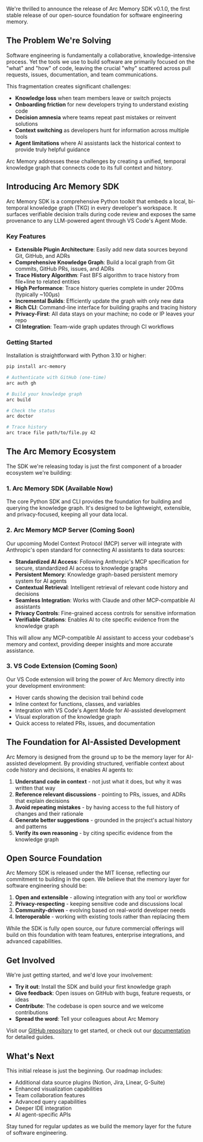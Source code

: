 We're thrilled to announce the release of Arc Memory SDK v0.1.0, the first stable release of our open-source foundation for software engineering memory. 

## **The Problem We're Solving**

Software engineering is fundamentally a collaborative, knowledge-intensive process. Yet the tools we use to build software are primarily focused on the "what" and "how" of code, leaving the crucial "why" scattered across pull requests, issues, documentation, and team communications.

This fragmentation creates significant challenges:

- **Knowledge loss** when team members leave or switch projects
- **Onboarding friction** for new developers trying to understand existing code
- **Decision amnesia** where teams repeat past mistakes or reinvent solutions
- **Context switching** as developers hunt for information across multiple tools
- **Agent limitations** where AI assistants lack the historical context to provide truly helpful guidance

Arc Memory addresses these challenges by creating a unified, temporal knowledge graph that connects code to its full context and history.

## **Introducing Arc Memory SDK**

Arc Memory SDK is a comprehensive Python toolkit that embeds a local, bi-temporal knowledge graph (TKG) in every developer's workspace. It surfaces verifiable decision trails during code review and exposes the same provenance to any LLM-powered agent through VS Code's Agent Mode.

### **Key Features**

- **Extensible Plugin Architecture**: Easily add new data sources beyond Git, GitHub, and ADRs
- **Comprehensive Knowledge Graph**: Build a local graph from Git commits, GitHub PRs, issues, and ADRs
- **Trace History Algorithm**: Fast BFS algorithm to trace history from file+line to related entities
- **High Performance**: Trace history queries complete in under 200ms (typically ~100μs)
- **Incremental Builds**: Efficiently update the graph with only new data
- **Rich CLI**: Command-line interface for building graphs and tracing history
- **Privacy-First**: All data stays on your machine; no code or IP leaves your repo
- **CI Integration**: Team-wide graph updates through CI workflows

### **Getting Started**

Installation is straightforward with Python 3.10 or higher:

```bash
pip install arc-memory

# Authenticate with GitHub (one-time)
arc auth gh

# Build your knowledge graph
arc build

# Check the status
arc doctor

# Trace history
arc trace file path/to/file.py 42
```

## **The Arc Memory Ecosystem**

The SDK we're releasing today is just the first component of a broader ecosystem we're building:

### **1. Arc Memory SDK (Available Now)**

The core Python SDK and CLI provides the foundation for building and querying the knowledge graph. It's designed to be lightweight, extensible, and privacy-focused, keeping all your data local.

### **2. Arc Memory MCP Server (Coming Soon)**

Our upcoming Model Context Protocol (MCP) server will integrate with Anthropic's open standard for connecting AI assistants to data sources:

- **Standardized AI Access**: Following Anthropic's MCP specification for secure, standardized AI access to knowledge graphs
- **Persistent Memory**: Knowledge graph-based persistent memory system for AI agents
- **Contextual Retrieval**: Intelligent retrieval of relevant code history and decisions
- **Seamless Integration**: Works with Claude and other MCP-compatible AI assistants
- **Privacy Controls**: Fine-grained access controls for sensitive information
- **Verifiable Citations**: Enables AI to cite specific evidence from the knowledge graph

This will allow any MCP-compatible AI assistant to access your codebase's memory and context, providing deeper insights and more accurate assistance.

### **3. VS Code Extension (Coming Soon)**

Our VS Code extension will bring the power of Arc Memory directly into your development environment:

- Hover cards showing the decision trail behind code
- Inline context for functions, classes, and variables
- Integration with VS Code's Agent Mode for AI-assisted development
- Visual exploration of the knowledge graph
- Quick access to related PRs, issues, and documentation

## **The Foundation for AI-Assisted Development**

Arc Memory is designed from the ground up to be the memory layer for AI-assisted development. By providing structured, verifiable context about code history and decisions, it enables AI agents to:

1. **Understand code in context** - not just what it does, but why it was written that way
2. **Reference relevant discussions** - pointing to PRs, issues, and ADRs that explain decisions
3. **Avoid repeating mistakes** - by having access to the full history of changes and their rationale
4. **Generate better suggestions** - grounded in the project's actual history and patterns
5. **Verify its own reasoning** - by citing specific evidence from the knowledge graph

## **Open Source Foundation**

Arc Memory SDK is released under the MIT license, reflecting our commitment to building in the open. We believe that the memory layer for software engineering should be:

1. **Open and extensible** - allowing integration with any tool or workflow
2. **Privacy-respecting** - keeping sensitive code and discussions local
3. **Community-driven** - evolving based on real-world developer needs
4. **Interoperable** - working with existing tools rather than replacing them

While the SDK is fully open source, our future commercial offerings will build on this foundation with team features, enterprise integrations, and advanced capabilities.

## **Get Involved**

We're just getting started, and we'd love your involvement:

- **Try it out**: Install the SDK and build your first knowledge graph
- **Give feedback**: Open issues on GitHub with bugs, feature requests, or ideas
- **Contribute**: The codebase is open source and we welcome contributions
- **Spread the word**: Tell your colleagues about Arc Memory

Visit our [GitHub repository](https://github.com/Arc-Computer/arc-memory) to get started, or check out our [documentation](https://docs.arc.computer/) for detailed guides.

## **What's Next**

This initial release is just the beginning. Our roadmap includes:

- Additional data source plugins (Notion, Jira, Linear, G-Suite)
- Enhanced visualization capabilities
- Team collaboration features
- Advanced query capabilities
- Deeper IDE integration
- AI agent-specific APIs

Stay tuned for regular updates as we build the memory layer for the future of software engineering.